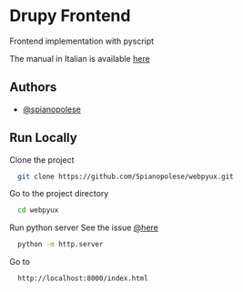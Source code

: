 
# Drupy Frontend

Frontend implementation with pyscript

The manual in Italian is available [here](https://www.docdroid.net/q7KyBuW/webpyux-ita-pdf)


## Authors

- [@spianopolese](https://github.com/Spianopolese)


## Run Locally

Clone the project

```bash
  git clone https://github.com/Spianopolese/webpyux.git
```

Go to the project directory

```bash
  cd webpyux
```

Run python server
See the issue [@here](https://stackoverflow.com/questions/72122355/pyscript-how-can-i-fix-the-jsexceptiontypeerror-failed-to-fetch-error-when)

```bash
  python -m http.server
```

Go to

```bash
  http://localhost:8000/index.html
```

